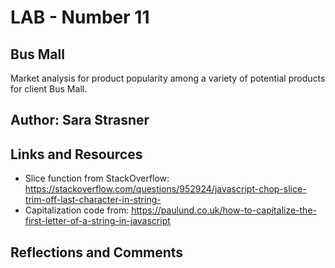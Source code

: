 # LAB - Number 11

## Bus Mall
Market analysis for product popularity among a variety of potential products for client Bus Mall. 

## Author: Sara Strasner

## Links and Resources
- Slice function from StackOverflow: https://stackoverflow.com/questions/952924/javascript-chop-slice-trim-off-last-character-in-string- 
- Capitalization code from: https://paulund.co.uk/how-to-capitalize-the-first-letter-of-a-string-in-javascript

## Reflections and Comments
